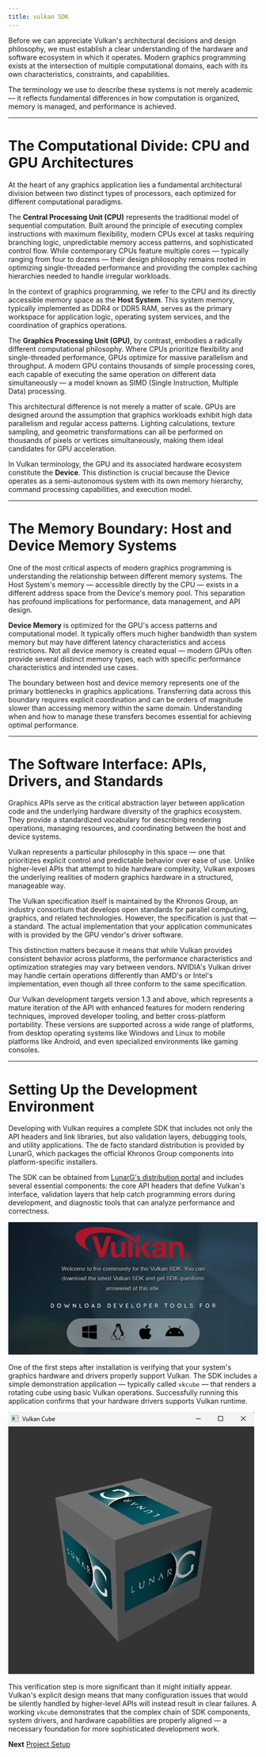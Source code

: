 ```yaml
---
title: vulkan SDK
---
```


Before we can appreciate Vulkan's architectural decisions and design philosophy, we must establish a clear understanding of the hardware and software ecosystem in which it operates. Modern graphics programming exists at the intersection of multiple computational domains, each with its own characteristics, constraints, and capabilities.

The terminology we use to describe these systems is not merely academic — it reflects fundamental differences in how computation is organized, memory is managed, and performance is achieved.

---

# The Computational Divide: CPU and GPU Architectures

At the heart of any graphics application lies a fundamental architectural division between two distinct types of processors, each optimized for different computational paradigms.

The **Central Processing Unit (CPU)** represents the traditional model of sequential computation. Built around the principle of executing complex instructions with maximum flexibility, modern CPUs excel at tasks requiring branching logic, unpredictable memory access patterns, and sophisticated control flow. While contemporary CPUs feature multiple cores — typically ranging from four to dozens — their design philosophy remains rooted in optimizing single-threaded performance and providing the complex caching hierarchies needed to handle irregular workloads.

In the context of graphics programming, we refer to the CPU and its directly accessible memory space as the **Host System**. This system memory, typically implemented as DDR4 or DDR5 RAM, serves as the primary workspace for application logic, operating system services, and the coordination of graphics operations.

The **Graphics Processing Unit (GPU)**, by contrast, embodies a radically different computational philosophy. Where CPUs prioritize flexibility and single-threaded performance, GPUs optimize for massive parallelism and throughput. A modern GPU contains thousands of simple processing cores, each capable of executing the same operation on different data simultaneously — a model known as SIMD (Single Instruction, Multiple Data) processing.

This architectural difference is not merely a matter of scale. GPUs are designed around the assumption that graphics workloads exhibit high data parallelism and regular access patterns. Lighting calculations, texture sampling, and geometric transformations can all be performed on thousands of pixels or vertices simultaneously, making them ideal candidates for GPU acceleration.

In Vulkan terminology, the GPU and its associated hardware ecosystem constitute the **Device**. This distinction is crucial because the Device operates as a semi-autonomous system with its own memory hierarchy, command processing capabilities, and execution model.

---

# The Memory Boundary: Host and Device Memory Systems

One of the most critical aspects of modern graphics programming is understanding the relationship between different memory systems. The Host System's memory — accessible directly by the CPU — exists in a different address space from the Device's memory pool. This separation has profound implications for performance, data management, and API design.

**Device Memory** is optimized for the GPU's access patterns and computational model. It typically offers much higher bandwidth than system memory but may have different latency characteristics and access restrictions. Not all device memory is created equal — modern GPUs often provide several distinct memory types, each with specific performance characteristics and intended use cases.

The boundary between host and device memory represents one of the primary bottlenecks in graphics applications. Transferring data across this boundary requires explicit coordination and can be orders of magnitude slower than accessing memory within the same domain. Understanding when and how to manage these transfers becomes essential for achieving optimal performance.

---

# The Software Interface: APIs, Drivers, and Standards

Graphics APIs serve as the critical abstraction layer between application code and the underlying hardware diversity of the graphics ecosystem. They provide a standardized vocabulary for describing rendering operations, managing resources, and coordinating between the host and device systems.

Vulkan represents a particular philosophy in this space — one that prioritizes explicit control and predictable behavior over ease of use. Unlike higher-level APIs that attempt to hide hardware complexity, Vulkan exposes the underlying realities of modern graphics hardware in a structured, manageable way.

The Vulkan specification itself is maintained by the Khronos Group, an industry consortium that develops open standards for parallel computing, graphics, and related technologies. However, the specification is just that — a standard. The actual implementation that your application communicates with is provided by the GPU vendor's driver software.

This distinction matters because it means that while Vulkan provides consistent behavior across platforms, the performance characteristics and optimization strategies may vary between vendors. NVIDIA's Vulkan driver may handle certain operations differently than AMD's or Intel's implementation, even though all three conform to the same specification.

Our Vulkan development targets version 1.3 and above, which represents a mature iteration of the API with enhanced features for modern rendering techniques, improved developer tooling, and better cross-platform portability. These versions are supported across a wide range of platforms, from desktop operating systems like Windows and Linux to mobile platforms like Android, and even specialized environments like gaming consoles.

---

# Setting Up the Development Environment

Developing with Vulkan requires a complete SDK that includes not only the API headers and link libraries, but also validation layers, debugging tools, and utility applications. The de facto standard distribution is provided by LunarG, which packages the official Khronos Group components into platform-specific installers.

The SDK can be obtained from [LunarG's distribution portal](https://vulkan.lunarg.com) and includes several essential components: the core API headers that define Vulkan's interface, validation layers that help catch programming errors during development, and diagnostic tools that can analyze performance and correctness.

![Alt text](./lunarG.png "Optional title text")

One of the first steps after installation is verifying that your system's graphics hardware and drivers properly support Vulkan. The SDK includes a simple demonstration application — typically called `vkcube` — that renders a rotating cube using basic Vulkan operations. Successfully running this application confirms that your hardware drivers supports Vulkan runtime.

![Alt text](./vkcube.png "Optional title text")

This verification step is more significant than it might initially appear. Vulkan's explicit design means that many configuration issues that would be silently handled by higher-level APIs will instead result in clear failures. A working `vkcube` demonstrates that the complex chain of SDK components, system drivers, and hardware capabilities are properly aligned — a necessary foundation for more sophisticated development work.

**Next** [Project Setup]()